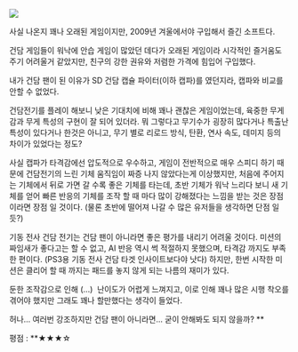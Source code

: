 ![](./0.jpg)

사실 나온지 꽤나 오래된 게임이지만, 2009년 겨울에서야 구입해서 즐긴 소프트다.

건담 게임들이 워낙에 안습 게임이 많았던 데다가 오래된 게임이라 시각적인 즐거움도 주기 어려울거 같았지만, 친구의 강한 권유와 저렴한 가격에 힘입어 구입했다.

내가 건담 팬이 된 이유가 SD 건담 캡슐 파이터(이하 캡파)를 였던지라, 캡파와 비교를 안할 수 없었다.

건담전기를 플레이 해보니 낮은 기대치에 비해 꽤나 괜찮은 게임이었는데, 육중한 무게감과 무게 특성의 구현이 잘 되어 있더라. 뭐 그렇다고 무기수가 굉장히 많다거나 특출난 특성이 있다거나 한것은 아니고, 무기 별로 리로드 방식, 탄환, 연사 속도, 데미지 등의 차이가 있었다는 정도?

사실 캡파가 타격감에선 압도적으로 우수하고, 게임이 전반적으로 매우 스피디 하기 때문에 건담전기의 느린 기체 움직임이 짜증 나지 않았다는게 이상했지만, 처음에 주어지는 기체에서 뒤로 가면 갈 수록 좋은 기체를 타는데, 초반 기체가 워낙 느리다 보니 새 기체를 얻어 빠른 반응의 기체를 조작 할 때 마다 많이 강해졌다는 느낌을 받는 것은 장점이라면 장점 일 것이다. (물론 초반에 떨어져 나갈 수 많은 유저들을 생각하면 단점 일듯?)

기동 전사 건담 전기는 건담 팬이 아니라면 좋은 평가를 내리기 어려울 것이다. 미션의 짜임새가 좋다고는 할 수 없고, AI 반응 역시 썩 적절하지 못했으며, 타격감 까지도 부족한 편이다. (PS3용 기동 전사 건담 타겟 인사이트보다야 낫다) 하지만, 한번 시작한 미션은 클리어 할 때 까지는 패드를 놓지 않게 되는 나름의 재미가 있다.

둔한 조작감으로 인해 (...)  난이도가 어렵게 느껴지고, 이로 인해 꽤나 많은 시행 착오를 겪어야 했지만 그래도 꽤나 할만했다는 생각이 들었다.

허나... 여러번 강조하지만 건담 팬이 아니라면... 굳이 안해봐도 되지 않을까?
**

평점 : **★★★☆
